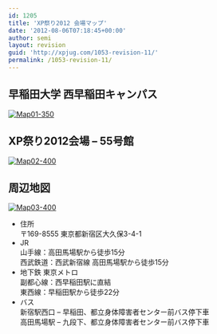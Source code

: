 ```yaml
---
id: 1205
title: 'XP祭り2012 会場マップ'
date: '2012-08-06T07:18:45+00:00'
author: semi
layout: revision
guid: 'http://xpjug.com/1053-revision-11/'
permalink: /1053-revision-11/
---
```


## 早稲田大学 西早稲田キャンパス

[![](http://xpjug.com/wp-content/uploads/2012/08/Map01-350.png "Map01-350")](http://xpjug.com/wp-content/uploads/2012/08/Map01-350.png)

## XP祭り2012会場 – 55号館

[![](http://xpjug.com/wp-content/uploads/2012/08/Map02-400.png "Map02-400")](http://xpjug.com/wp-content/uploads/2012/08/Map02-400.png)

## 周辺地図

[![](http://xpjug.com/wp-content/uploads/2012/08/Map03-400.gif "Map03-400")](http://xpjug.com/wp-content/uploads/2012/08/Map03-400.gif)

- 住所  
    〒169-8555 東京都新宿区大久保3-4-1
- JR  
    山手線：高田馬場駅から徒歩15分  
    西武鉄道：西武新宿線 高田馬場駅から徒歩15分
- 地下鉄 東京メトロ  
    副都心線：西早稲田駅に直結  
    東西線：早稲田駅から徒歩22分
- バス  
    新宿駅西口 – 早稲田、都立身体障害者センター前バス停下車  
    高田馬場駅 – 九段下、都立身体障害者センター前バス停下車